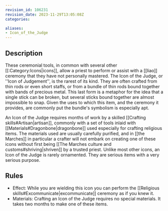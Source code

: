 ```yaml
---
revision_id: 106231
revision_date: 2023-11-29T13:05:08Z
categories:

aliases:
- Icon_of_the_Judge
---
```


## Description
These ceremonial tools, in common with several other [[:Category:Icons|icons]], allow a priest to perform or assist with a [[liao]] ceremony that they have not personally mastered. The Icon of the Judge, or ''Icon of Judgement'', is the rarest of its kind. They are often crafted from thin rods or even short staffs, or from a bundle of thin rods bound together with bands of precious metal. This last form is a metaphor for the idea that a single stick can be broken, but several sticks bound together are almost impossible to snap. Given the uses to which this item, and the ceremony it provides, are commonly put the bundle's symbolism is especially apt.

An Icon of the Judge requires months of work by a skilled [[Crafting skills#Artisan|artisan]], commonly with a set of tools inlaid with [[Materials#Dragonbone|dragonbone]] used especially for crafting religious items. The materials used are usually carefully purified, and in [[the Marches]] in particular a crafter will not embark on creating one of these icons without first being [[The Marches culture and customs#shriving|shriven]] by a trusted priest. Unlike most other icons, an Icon of the Judge is rarely ornamented. They are serious items with a very serious purpose.

## Rules

* Effect: While you are wielding this icon you can perform the [[Religious skills#Excommunicate|excommunicate]] ceremony as if you knew it.
* Materials: Crafting an Icon of the Judge requires no special materials. It takes two months to make one of these items.